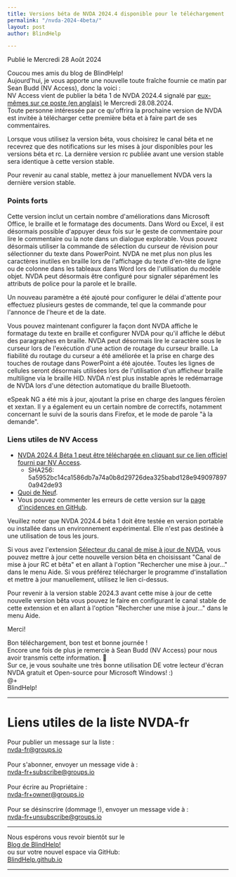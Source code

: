 ```yaml
---
title: Versions béta de NVDA 2024.4 disponible pour le téléchargement
permalink: "/nvda-2024-4beta/"
layout: post
author: BlindHelp

---
```


<footer>Publié le Mercredi 28 Août 2024</footer>

Coucou mes amis du blog de BlindHelp!    
Aujourd'hui, je vous apporte une nouvelle toute fraîche fournie ce matin par Sean Budd (NV Access), donc la voici :    
NV Access vient de publier la béta 1 de NVDA 2024.4 signalé par [eux-mêmes sur ce poste (en anglais)](https://www.nvaccess.org/post/nvda-2024-4beta1/) le Mercredi 28.08.2024.    
Toute personne intéressée par ce qu'offrira la prochaine version de NVDA est invitée à télécharger cette première béta et à faire part de ses commentaires.    

Lorsque vous utilisez la version béta, vous choisirez le canal béta  et ne recevrez que des notifications sur les mises à jour disponibles pour les versions béta  et rc. La dernière version rc publiée avant une version stable sera identique à cette version stable.

Pour revenir au canal stable, mettez à jour manuellement NVDA vers la dernière version stable.

### Points forts

Cette version inclut un certain nombre d'améliorations dans Microsoft Office, le braille et le formatage des documents. Dans Word ou Excel, il est désormais possible d'appuyer deux fois sur le geste de commentaire pour lire le commentaire ou la note dans un dialogue explorable. Vous pouvez désormais utiliser la commande de sélection du curseur de révision pour sélectionner du texte dans PowerPoint. NVDA ne met plus non plus les caractères inutiles en braille lors de l'affichage du texte d'en-tête de ligne ou de colonne dans les tableaux dans Word lors de l'utilisation du modèle objet. NVDA peut désormais être configuré pour signaler séparément les attributs de police pour la parole et le braille.

Un nouveau paramètre a été ajouté pour configurer le délai d'attente pour effectuez plusieurs gestes de commande, tel que la commande pour l'annonce de l'heure et de la date.

Vous pouvez maintenant configurer la façon dont NVDA affiche le formatage du texte en braille et configurer NVDA pour qu'il affiche le début des paragraphes en braille. NVDA peut désormais lire le caractère sous le curseur  lors de l'exécution d'une action de routage du curseur braille. La fiabilité du routage du curseur a été améliorée et la prise en charge des touches de routage dans PowerPoint a été ajoutée. Toutes les lignes de cellules seront désormais utilisées lors de l'utilisation d'un afficheur braille multiligne via le braille HID. NVDA n'est plus instable après le redémarrage de NVDA lors d'une détection automatique  du braille Bluetooth.

eSpeak NG a été mis à jour, ajoutant la prise en charge des langues féroïen et xextan. Il y a également eu un certain nombre de correctifs, notamment concernant le suivi de la souris dans Firefox, et le mode de parole "à la demande".

### Liens utiles de NV Access

- [NVDA 2024.4 Béta 1 peut être téléchargée en cliquant sur ce lien officiel fourni par NV Access](https://www.nvaccess.org/files/nvda/releases/2024.4beta1/nvda_2024.4beta1.exe).
  - SHA256: 5a5952bc14ca1586db7a74a0b8d29726dea325babd128e9490978970a942de93
- [Quoi de Neuf](https://www.nvaccess.org/files/nvda/releases/2024.4beta1/documentation/fr/changes.html).
- Vous pouvez commenter les erreurs de cette version sur la [page d'incidences en GitHub](https://github.com/nvaccess/nvda/issues).

Veuillez noter que NVDA 2024.4 béta 1 doit être testée en version portable ou installée dans un environnement expérimental. Elle n'est pas destinée à une utilisation de tous les jours.    

Si vous avez l'extension [Sélecteur du canal de mise à jour de NVDA](https://blindhelp.github.io/updateChannel/), vous pouvez mettre à jour cette nouvelle version bêta en choisissant "Canal de mise à jour RC et bêta" et en allant à l'option "Rechercher une mise à jour..." dans le menu Aide. Si vous préférez télécharger le programme d'installation et mettre à jour manuellement, utilisez le lien ci-dessus.

Pour revenir à la version stable 2024.3 avant cette mise à jour  de cette nouvelle version bêta  vous pouvez le faire en configurant le canal stable de cette extension et en allant à l'option "Rechercher une mise à jour..." dans le menu Aide. 

Merci!  

Bon téléchargement, bon test et bonne journée !    
Encore une fois de plus je remercie à Sean Budd (NV Access) pour nous avoir transmis cette information. 🤝    
Sur ce, je vous souhaite une très bonne utilisation DE votre lecteur d'écran NVDA gratuit et Open-source pour Microsoft Windows! :)    
@+    
BlindHelp!    

---

# Liens utiles de la liste NVDA-fr #

Pour publier un message sur la liste :    
[nvda-fr@groups.io](mailto:nvda-fr@groups.io)    
<br>
Pour s'abonner, envoyer un message vide à :    
[nvda-fr+subscribe@groups.io](mailto:nvda-fr+subscribe@groups.io)    
<br>
Pour écrire au Propriétaire :    
[nvda-fr+owner@groups.io](mailto:nvda-fr+owner@groups.io)    
<br>
Pour se désinscrire (dommage !), envoyer un message vide à :    
[nvda-fr+unsubscribe@groups.io](mailto:nvda-fr+unsubscribe@groups.io)    

---

Nous espérons vous revoir bientôt sur le      
[Blog de BlindHelp!](http://blindhelp.blogspot.fr/)                    
ou sur  votre nouvel espace via GitHub:                     
[BlindHelp.github.io](https://blindhelp.github.io)                    

---